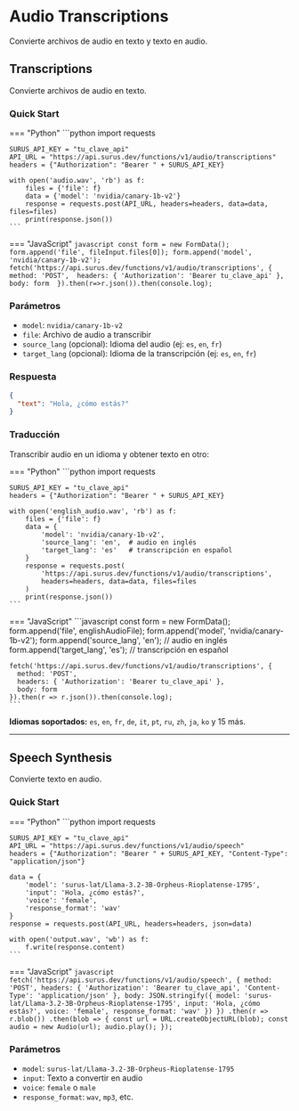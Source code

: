 # Audio Transcriptions

Convierte archivos de audio en texto y texto en audio.

## Transcriptions

Convierte archivos de audio en texto.

### Quick Start

=== "Python"
    ```python
    import requests

    SURUS_API_KEY = "tu_clave_api"
    API_URL = "https://api.surus.dev/functions/v1/audio/transcriptions"
    headers = {"Authorization": "Bearer " + SURUS_API_KEY}

    with open('audio.wav', 'rb') as f:
        files = {'file': f}
        data = {'model': 'nvidia/canary-1b-v2'}
        response = requests.post(API_URL, headers=headers, data=data, files=files)
        print(response.json())
    ```

=== "JavaScript"
    ```javascript
    const form = new FormData();
    form.append('file', fileInput.files[0]);
    form.append('model', 'nvidia/canary-1b-v2');
    fetch('https://api.surus.dev/functions/v1/audio/transcriptions', { 
      method: 'POST', 
      headers: { 'Authorization': 'Bearer tu_clave_api' }, 
      body: form 
    }).then(r=>r.json()).then(console.log);
    ```

### Parámetros

- `model`: `nvidia/canary-1b-v2`
- `file`: Archivo de audio a transcribir
- `source_lang` (opcional): Idioma del audio (ej: `es`, `en`, `fr`)
- `target_lang` (opcional): Idioma de la transcripción (ej: `es`, `en`, `fr`)

### Respuesta

```json
{
  "text": "Hola, ¿cómo estás?"
}
```

### Traducción

Transcribir audio en un idioma y obtener texto en otro:

=== "Python"
    ```python
    import requests

    SURUS_API_KEY = "tu_clave_api"
    headers = {"Authorization": "Bearer " + SURUS_API_KEY}

    with open('english_audio.wav', 'rb') as f:
        files = {'file': f}
        data = {
            'model': 'nvidia/canary-1b-v2',
            'source_lang': 'en',  # audio en inglés
            'target_lang': 'es'   # transcripción en español
        }
        response = requests.post(
            'https://api.surus.dev/functions/v1/audio/transcriptions',
            headers=headers, data=data, files=files
        )
        print(response.json())
    ```

=== "JavaScript"
    ```javascript
    const form = new FormData();
    form.append('file', englishAudioFile);
    form.append('model', 'nvidia/canary-1b-v2');
    form.append('source_lang', 'en');  // audio en inglés
    form.append('target_lang', 'es');  // transcripción en español
    
    fetch('https://api.surus.dev/functions/v1/audio/transcriptions', {
      method: 'POST',
      headers: { 'Authorization': 'Bearer tu_clave_api' },
      body: form
    }).then(r => r.json()).then(console.log);
    ```

**Idiomas soportados:** `es`, `en`, `fr`, `de`, `it`, `pt`, `ru`, `zh`, `ja`, `ko` y 15 más.

---

## Speech Synthesis

Convierte texto en audio.

### Quick Start

=== "Python"
    ```python
    import requests

    SURUS_API_KEY = "tu_clave_api"
    API_URL = "https://api.surus.dev/functions/v1/audio/speech"
    headers = {"Authorization": "Bearer " + SURUS_API_KEY, "Content-Type": "application/json"}

    data = {
        'model': 'surus-lat/Llama-3.2-3B-Orpheus-Rioplatense-1795',
        'input': 'Hola, ¿cómo estás?',
        'voice': 'female',
        'response_format': 'wav'
    }
    response = requests.post(API_URL, headers=headers, json=data)
    
    with open('output.wav', 'wb') as f:
        f.write(response.content)
    ```

=== "JavaScript"
    ```javascript
    fetch('https://api.surus.dev/functions/v1/audio/speech', {
      method: 'POST',
      headers: {
        'Authorization': 'Bearer tu_clave_api',
        'Content-Type': 'application/json'
      },
      body: JSON.stringify({
        model: 'surus-lat/Llama-3.2-3B-Orpheus-Rioplatense-1795',
        input: 'Hola, ¿cómo estás?',
        voice: 'female',
        response_format: 'wav'
      })
    })
    .then(r => r.blob())
    .then(blob => {
      const url = URL.createObjectURL(blob);
      const audio = new Audio(url);
      audio.play();
    });
    ```

### Parámetros

- `model`: `surus-lat/Llama-3.2-3B-Orpheus-Rioplatense-1795`
- `input`: Texto a convertir en audio
- `voice`: `female` o `male`
- `response_format`: `wav`, `mp3`, etc.

